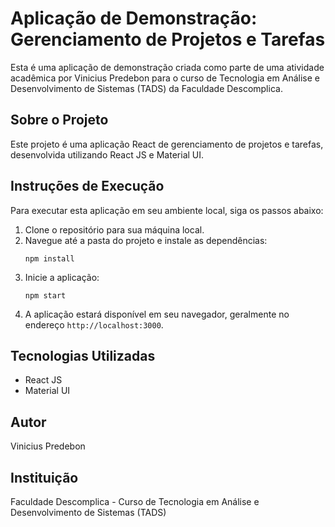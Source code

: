 # Aplicação de Demonstração: Gerenciamento de Projetos e Tarefas

Esta é uma aplicação de demonstração criada como parte de uma atividade acadêmica por Vinicius Predebon para o curso de Tecnologia em Análise e Desenvolvimento de Sistemas (TADS) da Faculdade Descomplica.

## Sobre o Projeto

Este projeto é uma aplicação React de gerenciamento de projetos e tarefas, desenvolvida utilizando React JS e Material UI.

## Instruções de Execução

Para executar esta aplicação em seu ambiente local, siga os passos abaixo:

1. Clone o repositório para sua máquina local.
2. Navegue até a pasta do projeto e instale as dependências:
   ```
   npm install
   ```
3. Inicie a aplicação:
   ```
   npm start
   ```
4. A aplicação estará disponível em seu navegador, geralmente no endereço `http://localhost:3000`.

## Tecnologias Utilizadas

- React JS
- Material UI

## Autor

Vinicius Predebon

## Instituição

Faculdade Descomplica - Curso de Tecnologia em Análise e Desenvolvimento de Sistemas (TADS)
